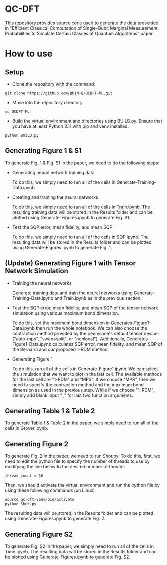 # QC-DFT


This repository provides source code used to generate the data presented in "Efficient Classical Computation of Single-Qubit Marginal Measurement Probabilities to Simulate Certain Classes of Quantum Algorithms" paper.


# How to use

## Setup

- Clone the repository with the command:
```
git clone https://github.com/BRIN-Q/QCDFT-ML.git
```

- Move into the repository directory
```
cd QCDFT-ML
```

- Build the virtual environment and directories using BUILD.py. Ensure that you have at least Python 3.11 with pip and venv installed.
```
python BUILD.py
```


## Generating Figure 1 & S1
To generate Fig. 1 & Fig. S1 in the paper, we need to do the following steps:

- Generating neural network training data

  To do this, we simply need to run all of the cells in Generate-Training-Data.ipynb

- Creating and training the neural networks

  To do this, we simply need to run all of the cells in Train.ipynb. The resulting training data will be stored in the Results folder and can be plotted using Generate-Figures.ipynb to generate Fig. S1.


- Test the SQP error, mean fidelity, and mean SQP

  To do this, we simply need to run all of the cells in SQP.ipynb. The resulting data will be stored in the Results folder and can be plotted using Generate-Figures.ipynb to generate Fig. 1.


## (Update) Generating Figure 1 with Tensor Network Simulation

- Training the neural networks

  Generate training data and train the neural networks using Generate-Training-Data.ipynb and Train.ipynb as in the previous section.

- Test the SQP error, mean fidelity, and mean SQP of the tensor network simulation using various maximum bond dimension.

  To do this, set the maximum bond dimension in Generates-Figure1-Data.ipynb then run the whole notebook. We can also choose the contraction method provided by the pennylane's default.tensor device ("auto-mps", "swap+split", or "nonlocal"). Additionally, Generates-Figure1-Data.ipynb calculates SQP error, mean fidelity, and mean SQP of the Bernardi and our proposed 1-RDM method.

- Generating Figure 1

  To do this, run all of the cells in Generate-Figure1.ipynb. We can select the simulation that we want to plot in the last cell. The available methods for the last cell are "1-RDM" and "MPS". If we choose "MPS", then we need to specify the contraction method and the maximum bond dimension as used in the previous step. While if we choose "1-RDM", simply add blank input "_" for last two function arguments.


## Generating Table 1 & Table 2
To generate Table 1 & Table 2 in the paper, we simply need to run all of the cells in Grover.ipynb.


## Generating Figure 2
To generate Fig. 2 in the paper, we need to run Shor.py. To do this, first, we need to edit the python file to specify the number of threads to use by modifying the line below to the desired number of threads
```
thread_count = 16
```
Then, we should activate the virtual environment and run the python file by using these following commands (on Linux)
```
source qc-dft-venv/bin/activate
python Shor.py
``` 
The resulting data will be stored in the Results folder and can be plotted using Generate-Figures.ipynb to generate Fig. 2.

## Generating Figure S2
To generate Fig. S2 in the paper, we simply need to run all of the cells in Time.ipynb. The resulting data will be stored in the Results folder and can be plotted using Generate-Figures.ipynb to generate Fig. S2.

